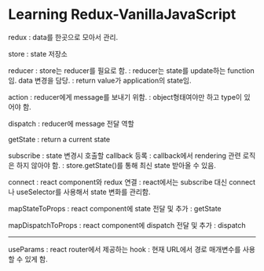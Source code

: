 # Learning Redux-VanillaJavaScript

redux
: data를 한곳으로 모아서 관리.

store
: state 저장소

reducer
: store는 reducer를 필요로 함.
: reducer는 state를 update하는 function임. data 변경을 담당.
: return value가 application의 state임.

action
: reducer에게 message를 보내기 위함.
: object형태여야만 하고 type이 있어야 함.

dispatch
: reducer에 message 전달 역할

getState
: return a current state

subscribe
: state 변경시 호출할 callback 등록
: callback에서 rendering 관련 로직은 하지 않아야 함.
: store.getState()를 통해 최신 state 받아올 수 있음.

connect
: react component와 redux 연결
: react에서는 subscribe 대신 connect나 useSelector를 사용해서 state 변화를 관리함.

mapStateToProps
: react component에 state 전달 및 추가
: getState

mapDispatchToProps
: react component에 dispatch 전달 및 추가
: dispatch

---

<React>

useParams
: react router에서 제공하는 hook
: 현재 URL에서 경로 매개변수를 사용할 수 있게 함.
